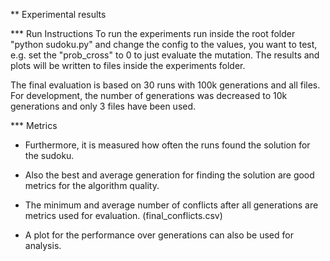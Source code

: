 ** Experimental results

*** Run Instructions
To run the experiments run inside the root folder "python sudoku.py" and change the config to the values, you want to test, e.g. set the "prob_cross" to 0 to just evaluate the mutation. The results and plots will be written to files inside the experiments folder.

The final evaluation is based on 30 runs with 100k generations and all files. For development, the number of generations was decreased to 10k generations and only 3 files have been used.



*** Metrics
- Furthermore, it is measured how often the runs found the solution for the sudoku.
- Also the best and average generation for finding the solution are good metrics for the algorithm quality.


- The minimum and average number of conflicts after all generations are metrics used for evaluation. (final_conflicts.csv)
- A plot for the performance over generations can also be used for analysis.